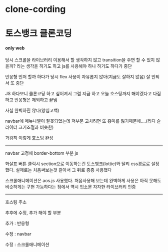 # clone-cording
<h1>토스뱅크 클론코딩</h1>
<h4>only web</h4>

<p>당시 스크롤을 라이브러리 이용해서 할 생각하지 않고 transition을 주면 할 수 있지 않을까? 라는 생각을 하기도 하고 js를 사용해야 하나 하기도 하다가 중단</p>
<p>반응형 먼저 할까 하다가 당시 flex 사용이 자유롭지 않아(지금도 잘하지 않음) 잘 안되서 또 중단</p>
<p>JS 하다보니 클론코딩 하고 싶어져서 그럼 지금 하고 오늘 호스팅까지 해야겠다고 다짐하고 반응형은 제외하고 끝냄</p>
<p>사실 완벽하진 않다(양심고백)</p>
<p>navbar에 메뉴나열이 잘못되었는데 저부분 고치려면 또 흥미를 잃기때문에....(리디 슬라이더 크키조절과 비슷한)</p>
<p>과감히 이렇게 호스팅 완성</p>
<hr>
<p>navbar 고정에 border-bottom 부분 js</p>
<p>화살표 버튼 클릭시 section으로 이동하는건 토스뱅크(lottie)와 달리 css경로로 설정했다. 실제로는 처음써보는것 같아서 그 뒤로 종종 사용했다 </p>
<p>스크롤애니메이션은 aos.js 사용했다. 처음사용해 보는데 완벽하게 사용은 아직 못해도 비슷하게는 구현 가능하다는 점에서 역시 입소문 자자한 라이브러리 인증</p>
<hr>
<p>호스팅 주소</p>
<p>추후에 수정, 추가 해야 할 부분</p>
<p>추가 : 반응형</p>
<p>수정 : navbar</p>
<p>수정 : 스크롤애니메이션</p>
